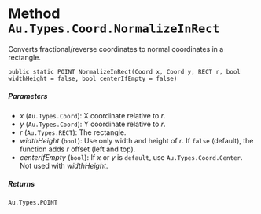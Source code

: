 # Method `Au.Types.Coord.NormalizeInRect`

Converts fractional/reverse coordinates to normal coordinates in a rectangle.

```
public static POINT NormalizeInRect(Coord x, Coord y, RECT r, bool widthHeight = false, bool centerIfEmpty = false)
```

##### Parameters

- *x*  (`Au.Types.Coord`):
    X coordinate relative to *r*.
- *y*  (`Au.Types.Coord`):
    Y coordinate relative to *r*.
- *r*  (`Au.Types.RECT`):
    The rectangle.
- *widthHeight*  (`bool`):
    Use only width and height of *r*. If `false` (default), the function adds *r* offset (left and top).
- *centerIfEmpty*  (`bool`):
    If *x* or *y* is `default`, use `Au.Types.Coord.Center`. Not used with *widthHeight*.

##### Returns

`Au.Types.POINT`